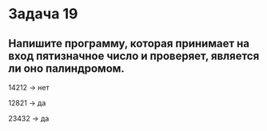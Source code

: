 # Задача 19 #

## Напишите программу, которая принимает на вход пятизначное число и проверяет, является ли оно палиндромом. ##

14212 -> нет

12821 -> да

23432 -> да